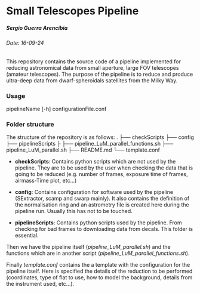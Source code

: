 # Small Telescopes Pipeline
##### Sergio Guerra Arencibia
###### Date: 16-09-24

This repository contains the source code of a pipeline implemented for reducing astronomical data from small aperture, large FOV telescopes (amateur telescopes). The purpose of the pipeline is to reduce and produce ultra-deep data from dwarf-spheroidals satellites from the Milky Way.

### Usage

pipelineName [-h] configurationFile.conf

### Folder structure

The structure of the repository is as follows:
.
├── checkScripts 
├── config 
├── pipelineScripts 
├
├── pipeline_LuM_parallel_functions.sh
├── pipeline_LuM_parallel.sh 
├── README.md 
└── template.conf

* **checkScripts**: Contains python scripts which are not used by the pipeline. They are to be used by the user when checking the data that is going to be reduced (e.g. number of frames, exposure time of frames, airmass-Time plot, etc...)

* **config**: Contains configuration for software used by the pipeline (SExtractor, scamp and swarp mainly). It also contains the definition of the normalisation ring and an astrometry file is created here during the pipeline run. Usually this has not to be touched. 

* **pipelineScripts**: Contains python scripts used by the pipeline. From checking for bad frames to downloading data from decals. This folder is essential.


Then we have the pipeline itself (*pipeline_LuM_parallel.sh*) and the functions which are in another script (*pipeline_LuM_parallel_functions.sh*).

Finally *template.conf* contains the a template with the configuration for the pipeline itself. Here is specified the details of the reduction to be performed (coordinates, type of flat to use, how to model the background, details from the instrument used, etc...). 
